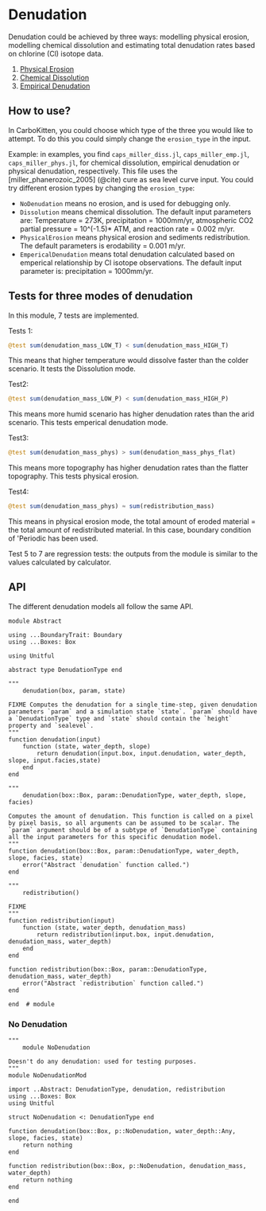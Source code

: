 # Denudation

Denudation could be achieved by three ways: modelling physical erosion, modelling chemical dissolution and estimating total denudation rates based on chlorine (Cl) isotope data.

1. [Physical Erosion](physical_erosion.md)
2. [Chemical Dissolution](chemical.md)
3. [Empirical Denudation](empirical.md)

## How to use?
In CarboKitten, you could choose which type of the three you would like to attempt. To do this you could simply change the `erosion_type` in the input.

Example: in examples, you find `caps_miller_diss.jl`, `caps_miller_emp.jl`, `caps_miller_phys.jl`, for chemical dissolution, empirical denudation or physical denudation, respectively. This file uses the [miller_phanerozoic_2005] (@cite) cure as sea level curve input. You could try different erosion types by changing the `erosion_type`:

- `NoDenudation` means no erosion, and is used for debugging only.
- `Dissolution` means chemical dissolution. The default input parameters are: Temperature = 273K, precipitation = 1000mm/yr, atmospheric CO2 partial pressure = 10^(-1.5)* ATM, and reaction rate = 0.002 m/yr.
- `PhysicalErosion` means physical erosion and sediments redistribution. The default parameters is erodability = 0.001 m/yr.
- `EmpericalDenudation` means total denudation calculated based on emperical relationship by Cl isotope observations. The default input parameter is: precipitation = 1000mm/yr.

## Tests for three modes of denudation
In this module, 7 tests are implemented.

Tests 1:

```julia
@test sum(denudation_mass_LOW_T) < sum(denudation_mass_HIGH_T)
```

This means that higher temperature would dissolve faster than the colder scenario. It tests the Dissolution mode.

Test2:

```julia
@test sum(denudation_mass_LOW_P) < sum(denudation_mass_HIGH_P)
```

This means more humid scenario has higher denudation rates than the arid scenario. This tests emperical denudation mode.

Test3:

```julia
@test sum(denudation_mass_phys) > sum(denudation_mass_phys_flat)
```

This means more topography has higher denudation rates than the flatter topography. This tests physical erosion.

Test4:

```julia
@test sum(denudation_mass_phys) ≈ sum(redistribution_mass)
```

This means in physical erosion mode, the total amount of eroded material = the total amount of redistributed material. In this case, boundary condition of 'Periodic has been used.

Test 5 to 7 are regression tests: the outputs from the module is similar to the values calculated by calculator.

## API

The different denudation models all follow the same API.

``` {.julia file=src/Denudation/Abstract.jl}
module Abstract

using ...BoundaryTrait: Boundary
using ...Boxes: Box

using Unitful

abstract type DenudationType end

"""
    denudation(box, param, state)

FIXME Computes the denudation for a single time-step, given denudation parameters `param` and a simulation state `state`. `param` should have a `DenudationType` type and `state` should contain the `height` property and `sealevel`.
"""
function denudation(input)
    function (state, water_depth, slope)
        return denudation(input.box, input.denudation, water_depth, slope, input.facies,state)
    end
end

"""
    denudation(box::Box, param::DenudationType, water_depth, slope, facies)

Computes the amount of denudation. This function is called on a pixel by pixel basis, so all arguments can be assumed to be scalar. The `param` argument should be of a subtype of `DenudationType` containing all the input parameters for this specific denudation model.
"""
function denudation(box::Box, param::DenudationType, water_depth, slope, facies, state)
    error("Abstract `denudation` function called.")
end

"""
    redistribution()

FIXME
"""
function redistribution(input)
    function (state, water_depth, denudation_mass)
        return redistribution(input.box, input.denudation, denudation_mass, water_depth)
    end
end

function redistribution(box::Box, param::DenudationType, denudation_mass, water_depth)
    error("Abstract `redistribution` function called.")
end

end  # module
```

### No Denudation

``` {.julia file=src/Denudation/NoDenudationMod.jl}
"""
    module NoDenudation

Doesn't do any denudation: used for testing purposes.
"""
module NoDenudationMod

import ..Abstract: DenudationType, denudation, redistribution
using ...Boxes: Box
using Unitful

struct NoDenudation <: DenudationType end

function denudation(box::Box, p::NoDenudation, water_depth::Any, slope, facies, state)
    return nothing
end

function redistribution(box::Box, p::NoDenudation, denudation_mass, water_depth)
    return nothing
end

end
```
